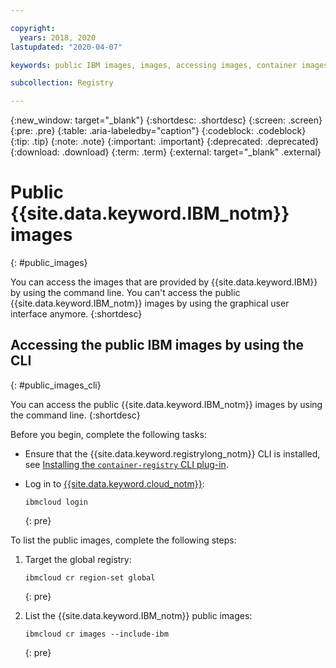 ```yaml
---

copyright:
  years: 2018, 2020
lastupdated: "2020-04-07"

keywords: public IBM images, images, accessing images, container images, public images,

subcollection: Registry

---
```


{:new_window: target="_blank"}
{:shortdesc: .shortdesc}
{:screen: .screen}
{:pre: .pre}
{:table: .aria-labeledby="caption"}
{:codeblock: .codeblock}
{:tip: .tip}
{:note: .note}
{:important: .important}
{:deprecated: .deprecated}
{:download: .download}
{:term: .term}
{:external: target="_blank" .external}

# Public {{site.data.keyword.IBM_notm}} images
{: #public_images}

You can access the images that are provided by {{site.data.keyword.IBM}} by using the command line. You can't access the public {{site.data.keyword.IBM_notm}} images by using the graphical user interface anymore.
{:shortdesc}

## Accessing the public IBM images by using the CLI
{: #public_images_cli}

You can access the public {{site.data.keyword.IBM_notm}} images by using the command line.
{:shortdesc}

Before you begin, complete the following tasks:

- Ensure that the {{site.data.keyword.registrylong_notm}} CLI is installed, see [Installing the `container-registry` CLI plug-in](/docs/Registry?topic=Registry-registry_setup_cli_namespace#cli_namespace_registry_cli_install).
- Log in to [{{site.data.keyword.cloud_notm}}](/docs/cli/reference/ibmcloud?topic=cloud-cli-ibmcloud_cli#ibmcloud_login):

  ```
  ibmcloud login
  ```
  {: pre}

To list the public images, complete the following steps:

1. Target the global registry:

   ```
   ibmcloud cr region-set global
   ```
   {: pre}

2. List the {{site.data.keyword.IBM_notm}} public images:

   ```
   ibmcloud cr images --include-ibm
   ```
   {: pre}
